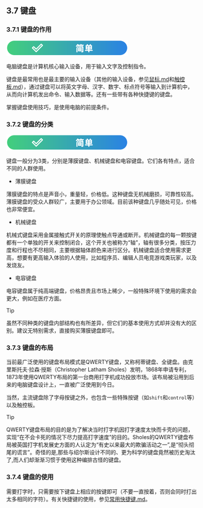 ## 3.7 键盘

### 3.7.1 键盘的作用
![简单](../../图片/easy.svg)

电脑键盘是计算机核心输入设备，用于输入文字及控制指令。

键盘是最常用也是最主要的输入设备（其他的输入设备，参见[鼠标.md](鼠标.md)和[触控板.md](触控板.md)），通过键盘可以将英文字母、汉字、数字、标点符号等输入到计算机中，从而向计算机发出命令、输入数据等。还有一些带有各种快捷键的键盘。

掌握键盘使用技巧，是使用电脑的前提条件。

### 3.7.2 键盘的分类
![简单](../../图片/easy.svg)

键盘一般分为3类，分别是薄膜键盘、机械键盘和电容键盘。它们各有特点，适合不同的人群使用。

- 薄膜键盘

薄膜键盘的特点是声音小，重量轻，价格低。这种键盘无机械磨损，可靠性较高。薄膜键盘的受众人群较广，主要用于办公领域。目前该种键盘几乎随处可见，价格也非常便宜。

- 机械键盘

机械式键盘采用金属接触式开关的原理使触点导通或断开。机械键盘的每一颗按键都有一个单独的开关来控制闭合，这个开关也被称为“轴”，轴有很多分类，按压力度和行程也不尽相同，主要根据轴体颜色来进行区分。机械键盘适合使用需求更高，想要有更高输入体验的人使用，比如程序员、编辑人员电竞游戏类玩家，以及发烧友。

- 电容键盘

电容键盘属于纯高端键盘，价格昂贵且市场上稀少，一般特殊环境下使用的需求会更大，例如在医疗方面。

>[!TIP]
>虽然不同种类的键盘内部结构也有所差异，但它们的基本使用方式却并没有大的区别。建议无特别需求，直接购买薄膜键盘即可。

### 3.7.3 键盘的布局

当前最广泛使用的键盘布局模式是QWERTY键盘，又称柯蒂键盘、全键盘。由克里斯托夫·拉森·授斯（Christopher Latham Sholes）发明，1868年申请专利，1873年使用QWERTY布局的第一台商用打字机成功投放市场。该布局被沿用到后来的电脑键盘设计上，一直被广泛使用到今日。

当然，主流键盘除了字母按键之外，也包含一些特殊按键（如`shift`和`control`等）以及触控板。

>[!TIP]
>QWERTY键盘布局的目的是为了解决当时打字机因打字速度太快而卡壳的问题，实现“在不会卡死的情况下尽力提高打字速度”的目的。Sholes的QWERTY键盘布局被英国打字机发展史方面的人认定为“有史以来最大的欺骗活动之一”,是“彻头彻尾的谎言”。奇怪的是,那些与绍尔斯设计不同的、更为科学的键盘竟然被历史淘汰了,而人们却渐渐习惯于使用这种编排古怪的键盘。

### 3.7.4 键盘的使用

需要打字时，只需要按下键盘上相应的按键即可（不要一直按着，否则会同时打出太多相同的字符）。有关快捷键的使用，参见[常用快捷键.md](../../系统/常用快捷键.md)。
